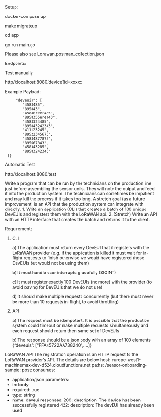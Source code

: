 Setup:

docker-compose up

make migrateup

cd app

go run main.go


Please also see Lorawan.postman_collection.json 

Endpoints:

Test manually 

http//:localhost:8080/device?id=xxxxx

Example Payload:
```  {
     "deveuis": [
        "4588485",
        "895843",
        "4588ereer485",
        "8958355erer43",
        "4588324485",
        "895843242343",
        "411123245",
        "89522345673",
        "45884877875",
        "895667843",
        "458343285",
        "89583242343"
 ]}
 ```

Automatic Test

http//:localhost:8080/test






Write a program that can be run by the technicians on the production line just before assembling
the sensor units. They will note the output and feed it into the production system. The
technicians can sometimes be impatient and may kill the process if it takes too long.
A stretch goal (as a future improvement) is an API that the production system can integrate with
directly.
    1. Write an application (CLI) that creates a batch of 100 unique DevEUIs and registers
        them with the LoRaWAN api.
    2. (Stretch) Write an API with an HTTP interface that creates the batch and returns it to the
        client.

Requirements
1) CLI

    a)  The application must return every DevEUI that it registers with the LoRaWAN
        provider (e.g. if the application is killed it must wait for in-flight requests to finish
        otherwise we would have registered those DevEUIs but would not be using them)
        
    b)  It must handle user interrupts gracefully (SIGINT)
    
    c)  It must register exactly 100 DevEUIs (no more) with the provider (to avoid paying
        for DevEUIs that we do not use)
        
    d)  It should make multiple requests concurrently (but there must never be more than
        10 requests in-flight, to avoid throttling)

2) API

    a) The request must be idempotent. It is possible that the production system could
        timeout or make multiple requests simultaneously and each request should return
        then same set of DevEUIs
   
   b) The response should be a json body with an array of 100 elements {“deveuis”:
        [“FFA45722AA738240”,....]}

LoRaWAN API
The registration operation is an HTTP request to the LoRaWAN provider’s API. The details are
below
host: europe-west1-machinemax-dev-d524.cloudfunctions.net
paths:
/sensor-onboarding-sample:
post:
consumes:
- application/json
parameters:
- in: body
- required: true
- type: string
- name: deveui
responses:
200:
description: The device has been successfully registered
422:
description: The devEUI has already been used
